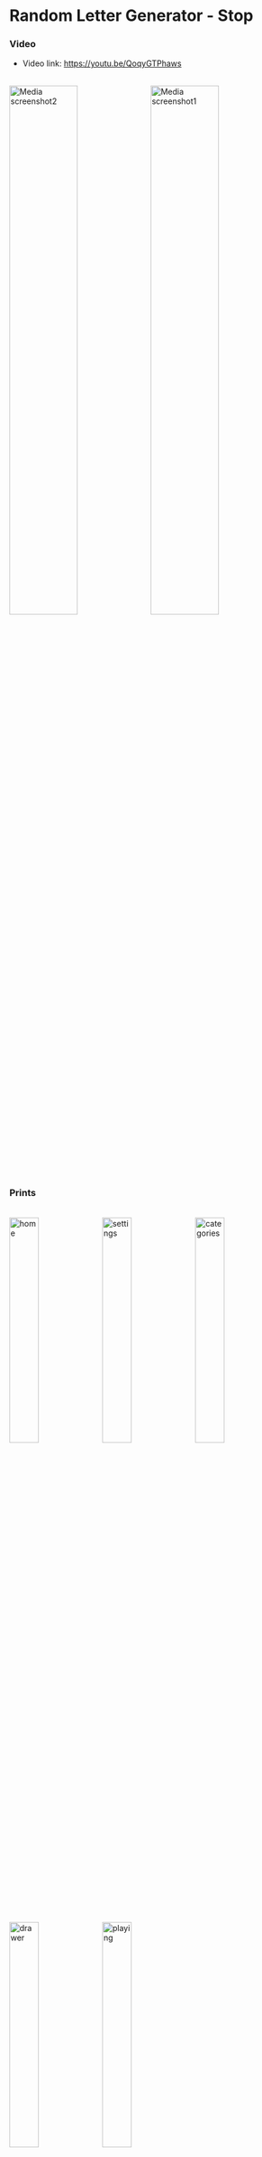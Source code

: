 # Random Letter Generator - Stop 

### Video

* Video link: https://youtu.be/QoqyGTPhaws
<br> 

<div>
  <img align="center" src="https://user-images.githubusercontent.com/61395660/236074284-89f6fb95-c3b5-4684-ba2c-6e42335c3070.png" alt="Media screenshot2"  width="49%" height="auto"/>
  <img align="center" src="https://user-images.githubusercontent.com/61395660/236074271-964655b8-ed29-41d8-a0e8-35cfce0acfa9.png" alt="Media screenshot1" width="49%" height="auto"/>
</div>
<br>

### Prints 

<br>
<div>
  <img src="https://user-images.githubusercontent.com/61395660/236072027-137d5814-59fc-498b-90b7-69e2ab3bab60.jpeg" alt="home" width="32%" height="auto"/>
  <img src="https://user-images.githubusercontent.com/61395660/236072035-7b9f19dd-61d5-4698-93d7-39ddca6df93a.jpeg" alt="settings" width="32%" height="auto"/>
  <img src="https://user-images.githubusercontent.com/61395660/236072025-2b0118ab-f99d-4bfd-84d5-ea4af49874d1.jpeg" alt="categories" width="32%" height="auto"/>
  <img src="https://user-images.githubusercontent.com/61395660/236072026-9a9fc64d-6633-473b-b205-6b38e2035970.jpeg" alt="drawer" width="32%" height="auto"/>
  <img src="https://user-images.githubusercontent.com/61395660/236072033-dff91334-e08d-461e-ac33-788fe71e5d30.jpeg" alt="playing" width="32%" height="auto"/>
</div>
<br>

* Prints (Portuguese version) 

<br>
<div>
  <img src="https://user-images.githubusercontent.com/61395660/236072029-07ef7c1e-8b1f-4ab2-9c55-3398f08b333d.jpeg" alt="inicio" width="32%" height="auto"/>
  <img src="https://user-images.githubusercontent.com/61395660/236072020-efb8c96d-8798-4be1-bfcd-3ff5dcabe3a2.jpeg" alt="ajustes" width="32%" height="auto"/>
  <img src="https://user-images.githubusercontent.com/61395660/236072023-f6275d8c-1e09-44f5-872d-38a08f1644d8.jpeg" alt="categorias" width="32%" height="auto"/>
  <img src="https://user-images.githubusercontent.com/61395660/236072031-64e584fd-6cf7-4dd3-a2ee-184c9c05e33a.jpeg" alt="navegador" width="32%" height="auto"/>
</div>
<br>

## About this Project
With this app you can: 

Generate a random letter (no repetition) ; 
Use a coutdown timer; 
Get idea from categories section if your mind go blank.


## Why ? 
My family have moved to a new place and we had nothing else to do but play 'Stop!' in the occasion. We got frustrated every time we counted our fingers and it was a letter that already have been used. So I created this app to prevent this problem for us. Now it's part of my personal portfolio, so any feedback about the project, code, structure or anything else will be very welcome!

email: emanuelldsc@gmail.com

## Packages  
   cupertino_icons: ^1.0.2 <br>
  google_fonts: ^4.0.3 <br>
  font_awesome_flutter: ^10.4.0 <br>
  circular_countdown_timer: ^0.2.2 <br>
  hidden_drawer_menu: ^3.0.1 <br>
  flutter_ringtone_player: ^3.2.0 <br>
  numberpicker: ^2.1.2 <br>
  flutter_animate: ^4.1.1+1 <br>
  get_storage: ^2.1.1 <br>
  flutter_localizations: <br>
    sdk: flutter <br>
  intl: ^0.17.0 <br>

## Installers
If you want to test the App in the Production mode, the installers are listed below:

Android .apk installer: [random_letter_generator.zip](https://github.com/Emanuel-DSC/Random-Letter-Generator-Stop/files/11402226/random_letter_generator.zip)


iOS .ipa installer: Soon!
